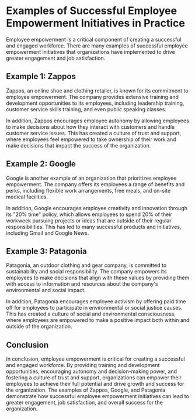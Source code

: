 # Examples of Successful Employee Empowerment Initiatives in Practice

Employee empowerment is a critical component of creating a successful and engaged workforce. There are many examples of successful employee empowerment initiatives that organizations have implemented to drive greater engagement and job satisfaction.

Example 1: Zappos
-----------------

Zappos, an online shoe and clothing retailer, is known for its commitment to employee empowerment. The company provides extensive training and development opportunities to its employees, including leadership training, customer service skills training, and even public speaking classes.

In addition, Zappos encourages employee autonomy by allowing employees to make decisions about how they interact with customers and handle customer service issues. This has created a culture of trust and support, where employees feel empowered to take ownership of their work and make decisions that impact the success of the organization.

Example 2: Google
-----------------

Google is another example of an organization that prioritizes employee empowerment. The company offers its employees a range of benefits and perks, including flexible work arrangements, free meals, and on-site medical facilities.

In addition, Google encourages employee creativity and innovation through its "20% time" policy, which allows employees to spend 20% of their workweek pursuing projects or ideas that are outside of their regular responsibilities. This has led to many successful products and initiatives, including Gmail and Google News.

Example 3: Patagonia
--------------------

Patagonia, an outdoor clothing and gear company, is committed to sustainability and social responsibility. The company empowers its employees to make decisions that align with these values by providing them with access to information and resources about the company's environmental and social impact.

In addition, Patagonia encourages employee activism by offering paid time off for employees to participate in environmental or social justice causes. This has created a culture of social and environmental consciousness, where employees are empowered to make a positive impact both within and outside of the organization.

Conclusion
----------

In conclusion, employee empowerment is critical for creating a successful and engaged workforce. By providing training and development opportunities, encouraging autonomy and decision-making power, and fostering a culture of trust and support, organizations can empower their employees to achieve their full potential and drive growth and success for the organization. The examples of Zappos, Google, and Patagonia demonstrate how successful employee empowerment initiatives can lead to greater engagement, job satisfaction, and overall success for the organization.
